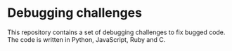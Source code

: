 # Debugging challenges

This repository contains a set of debugging challenges to fix bugged code. The code is written in Python, JavaScript, Ruby and C.